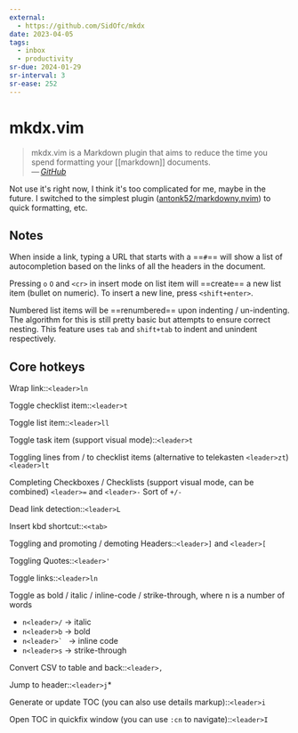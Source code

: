 ```yaml
---
external:
  - https://github.com/SidOfc/mkdx
date: 2023-04-05
tags:
  - inbox
  - productivity
sr-due: 2024-01-29
sr-interval: 3
sr-ease: 252
---
```


# mkdx.vim

> mkdx.vim is a Markdown plugin that aims to reduce the time you spend
> formatting your [[markdown]] documents.\
> — <cite>[GitHub](https://github.com/SidOfc/mkdx)</cite>

Not use it's right now, I think it's too complicated for me, maybe in the
future. I switched to the simplest plugin
([antonk52/markdowny.nvim](https://github.com/antonk52/markdowny.nvim)) to quick
formatting, etc.

## Notes

When inside a link, typing a URL that starts with a ==`#`== will show a list of
autocompletion based on the links of all the headers in the document.

Pressing `o` `O` and `<cr>` in insert mode on list item will ==create== a new
list item (bullet on numeric). To insert a new line, press `<shift+enter>`.

Numbered list items will be ==renumbered== upon indenting / un-indenting. The
algorithm for this is still pretty basic but attempts to ensure correct nesting.
This feature uses `tab` and `shift+tab` to indent and unindent respectively.

## Core hotkeys

Wrap link::`<leader>ln`

Toggle checklist item::`<leader>t`

Toggle list item::`<leader>ll`

Toggle task item (support visual mode)::`<leader>t`

Toggling lines from / to checklist items (alternative to telekasten
`<leader>zt`)
&#10;
`<leader>lt`

Completing Checkboxes / Checklists (support visual mode, can be combined)
&#10;
`<leader>=` and `<leader>-` Sort of `+/-`

Dead link detection::`<leader>L`

Insert kbd shortcut::`<<tab>`

Toggling and promoting / demoting Headers::`<leader>]` and `<leader>[`

Toggling Quotes::`<leader>'`

Toggle links::`<leader>ln`

Toggle as bold / italic / inline-code / strike-through, where n is a number of
words
&#10;
- `n<leader>/` → italic
- `n<leader>b` → bold
- ``n<leader>` `` → inline code
- `n<leader>s` → strike-through

Convert CSV to table and back::`<leader>,`

Jump to header::`<leader>j`*

Generate or update TOC (you can also use details markup)::`<leader>i`

Open TOC in quickfix window (you can use `:cn` to navigate)::`<leader>I`

